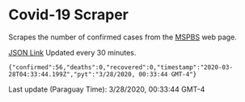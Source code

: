# Covid-19 Scraper

Scrapes the number of confirmed cases from the [MSPBS](https://www.mspbs.gov.py/covid-19.php) web page.

[JSON Link](https://jmayalag.github.io/covid19-scrape/cases.json)
Updated every 30 minutes.
```
{"confirmed":56,"deaths":0,"recovered":0,"timestamp":"2020-03-28T04:33:44.199Z","pyt":"3/28/2020, 00:33:44 GMT-4"}
```
Last update (Paraguay Time): 3/28/2020, 00:33:44 GMT-4